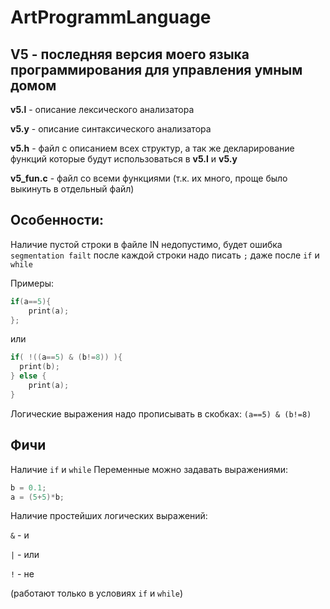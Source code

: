 # ArtProgrammLanguage

## V5 - последняя версия моего языка программирования для управления умным домом

**v5.l** - описание лексического анализатора

**v5.y** - описание синтаксического анализатора

**v5.h** - файл с описанием всех структур, а так же декларирование функций которые будут использоваться в **v5.l** и **v5.y**

**v5_fun.c** - файл со всеми функциями (т.к. их много, проще было выкинуть в отдельный файл)

## Особенности:
Наличие пустой строки в файле IN недопустимо, будет ошибка ```segmentation failt```
после каждой строки надо писать ```;```
даже после ```if``` и ```while```

Примеры:
```c 
if(a==5){
	print(a);
};
```
или
```c
if( !((a==5) & (b!=8)) ){
  print(b);
} else {
	print(a);
}
```
Логические выражения надо прописывать в скобках: ```(a==5) & (b!=8)```

## Фичи
Наличие ```if``` и ```while```
Переменные можно задавать выражениями: 
```c
b = 0.1; 
a = (5+5)*b;
```
Наличие простейших логических выражений: 

```&``` - и

```|``` - или

```!``` - не 

(работают только в условиях ```if``` и ```while```)
